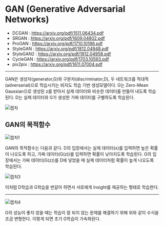 # GAN (Generative Adversarial Networks)

- DCGAN : https://arxiv.org/pdf/1511.06434.pdf
- SRGAN : https://arxiv.org/pdf/1609.04802.pdf
- ProGAN : https://arxiv.org/pdf/1710.10196.pdf
- StyleGAN : https://arxiv.org/pdf/1812.04948.pdf
- StyleGAN2 : https://arxiv.org/pdf/1912.04958.pdf
- CycleGAN : https://arxiv.org/pdf/1703.10593.pdf
- pix2pix : https://arxiv.org/pdf/1611.07004.pdf
-------------------------------------------------
GAN은 생성자(generator,G)와 구분자(discriminator,D), 두 네트워크를 적대적(adversarial)으로 학습시키는 비지도 학습 기반 생성모델이다. 
G는 Zero-Mean Gaussian으로 생성된 z를 받아서 실제 데이터와 비슷한 데이터를 만들어 내도록 학습된다. D는 실제 데이터와 G가 생성한 가짜 데이터를 구별하도록 학습된다.

![캡처](https://user-images.githubusercontent.com/74402562/103651687-563d7b00-4fa5-11eb-8c88-74006ae760fb.PNG)

GAN의 목적함수
----------
![캡처1](https://user-images.githubusercontent.com/74402562/103651694-58073e80-4fa5-11eb-9075-bb52dfce7f9d.PNG)

GAN의 목적함수는 다음과 같다. D의 입장에서는 실제 데이터(x)를 입력하면 높은 확률이 나오도록 하고, 가짜 데이터(G(z))를 입력하면
확률이 낮아지도록 학습된다. G의 입장에서는 가짜 데이터(G(z))를 D에 넣었을 때 실제 데이터처럼 확률이 높게 나오도록 학습된다.


![캡처3](https://user-images.githubusercontent.com/74402562/103651697-59d10200-4fa5-11eb-9e02-daff7826cb15.PNG)

이처럼 D학습과 G학습을 번갈아 하면서 서로에게 Insight를 제공하는 형태로 학습한다.

--------------

![캡처4](https://user-images.githubusercontent.com/74402562/103651704-5b022f00-4fa5-11eb-9e66-91a71cf1060a.PNG)

G의 성능이 좋지 않을 때는 학습이 잘 되지 않는 문제를 해결하기 위해 위와 같이 수식을 조금 변형한다. 이렇게 되면 초기 G학습이 가속화된다.
